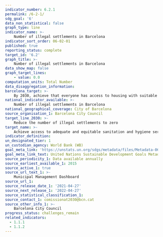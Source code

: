 ```yaml
---
indicator_number: 6.2.1
permalink: /6-2-1/
sdg_goal: '6'
data_non_statistical: false
graph_type: line
indicator_name: >-
    Number of illegal settlements in Barcelona
indicator_sort_order: 06-02-01
published: true
reporting_status: complete
target_id: '6.2'
graph_title: >-
    Number of illegal settlements in Barcelona
data_show_map: false
graph_target_lines:
    - value: 0.0
computation_units: Total Number
data_disaggregation_information: 
barcelona_target: >-
    By 2030, achieve that everyone has access to housing with suitable conditions of hygiene and salubrity
national_indicator_available: >-
    Number of illegal settlements in Barcelona
national_geographical_coverage: City of Barcelona
source_organisation_1: Barcelona City Council
target_line_2030: >-
    Reduce the number of illegal settlements to zero
target_name: >-
    Achieve access to adequate and equitable sanitation and hygiene services for all, and end open defecation, with special attention to the needs of women and girls, as well as people in vulnerable situations
indicator_definition:
un_designated_tier: 1
un_custodian_agency: World Bank (WB)
goal_meta_link: 'https://unstats.un.org/sdgs/metadata/files/Metadata-06-02-01.pdf'
goal_meta_link_text: United Nations Sustainable Development Goals Metadata (pdf 894kB)
source_periodicity_1: Data available annually
source_earliest_available_1: 2015
source_active_1: true
source_url_text_1: >-
    Municipal Management Dashboard 
source_url_1: 
source_release_date_1: '2021-04-27'
source_next_release_1: '2022-04-27'
source_statistical_classification_1: 
source_contact_1: comissionat2030@bcn.cat
source_other_info_1: >-
    Barcelona City Council
progress_status: challenges_remain
related_indicators:
  - 1.1.1
  - 1.1.2
---
```

